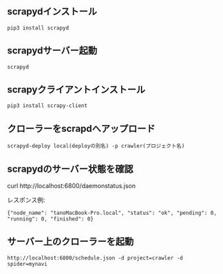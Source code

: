## scrapydインストール
```text
pip3 install scrapyd
```

## scrapydサーバー起動
```text
scrapyd
```

## scrapyクライアントインストール
```text
pip3 install scrapy-client
```

## クローラーをscrapdへアップロード
```text
scrapyd-deploy local(deployの別名) -p crawler(プロジェクト名)
```

## scrapydのサーバー状態を確認
curl http://localhost:6800/daemonstatus.json

レスポンス例:
```text
{"node_name": "tanoMacBook-Pro.local", "status": "ok", "pending": 0, "running": 0, "finished": 0}
```

## サーバー上のクローラーを起動
```text
http://localhost:6800/schedule.json -d project=crawler -d spider=mynavi
```